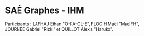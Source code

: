 # SAÉ Graphes - IHM

Participants : LAFHAJ Ethan "O-RA-CL-E", FLOC'H Maël "MaelFH", JOURNEE Gabriel "Rizki" et QUILLOT Alexis "Haruko".
